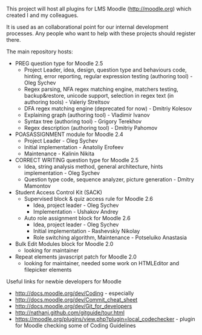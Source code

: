 This project will host all plugins for LMS Moodle (http://moodle.org) which created I and my colleagues.

It is used as an collaborational point for our internal development processes. Any people who want to help with these projects should register there.

The main repository hosts:
  * PREG question type for Moodle 2.5
    * Project Leader, idea, design, question type and behaviours code, hinting, error reporting, regular expression testing (authoring tool) - Oleg Sychev
    * Regex parsing, NFA regex matching engine, matchers testing, backup&restore, unicode support, selection in regex text (in authoring tools) - Valeriy Streltsov
    * DFA regex matching engine (deprecated for now) - Dmitriy Kolesov
    * Explaining graph (authoring tool) - Vladimir Ivanov
    * Syntax tree (authoring tool) - Grigory Terekhov
    * Regex description (authoring tool) - Dmitriy Pahomov
  * POASASSIGNMENT module for Moodle 2.4
    * Project Leader - Oleg Sychev
    * Initial implementation - Anatoliy Erofeev
    * Maintenance - Kalinin Nikita
  * CORRECT WRITING question type for Moodle 2.5
    * Idea, string analysis method, general architecture, hints implementation - Oleg Sychev
    * Question type code, sequence analyzer, picture generation - Dmitry Mamontov
  * Student Access Control Kit (SACK)
    * Supervised block & quiz access rule for Moodle 2.6
      * Idea, project leader - Oleg Sychev
      * Implementation - Ushakov Andrey
    * Auto role assignment block for Moodle 2.6
      * Idea, project leader - Oleg Sychev
      * Initial implementation - Rashevskiy Nikolay
      * Role switching algorithm, Maintenance - Potseluiko Anastasia
  * Bulk Edit Modules block for Moodle 2.0
    * looking for maintainer
  * Repeat elements javascript patch for Moodle 2.0
    * looking for maintainer, needed some work on HTMLEditor and filepicker elements

Useful links for newbie developers for Moodle
  * http://docs.moodle.org/dev/Coding - especially
  * http://docs.moodle.org/dev/Commit_cheat_sheet
  * http://docs.moodle.org/dev/Git_for_developers
  * http://nathanj.github.com/gitguide/tour.html
  * https://moodle.org/plugins/view.php?plugin=local_codechecker - plugin for Moodle checking some of Coding Guidelines
